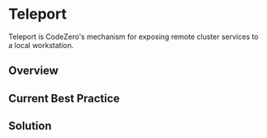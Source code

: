 # Teleport

Teleport is CodeZero's mechanism for exposing remote cluster services to a local workstation.

## Overview

## Current Best Practice

## Solution